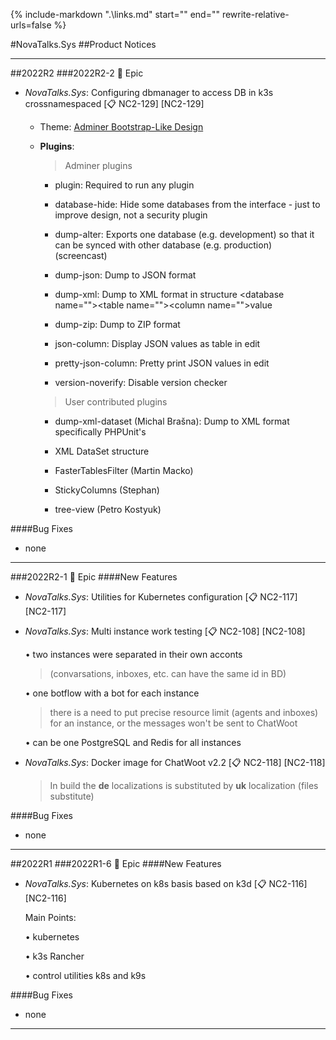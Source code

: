 {%
   include-markdown ".\links.md"
   start="<!--tasklink-start-->"
   end="<!--tasklink-end-->"
   rewrite-relative-urls=false
%}

#NovaTalks.Sys
##Product Notices
***
##2022R2
###2022R2-2 :briefcase: Epic
- *NovaTalks.Sys*: Configuring dbmanager to access DB in k3s crossnamespaced [:clipboard: NC2-129] [NC2-129]

	- Theme: [Adminer Bootstrap-Like Design](https://github.com/natanfelles/adminer-bootstrap-like)

	- **Plugins**:
	
		> Adminer plugins
	
		- plugin: Required to run any plugin
		
		- database-hide: Hide some databases from the interface - just to improve design, not a security plugin

		- dump-alter: Exports one database (e.g. development) so that it can be synced with other database (e.g. production) (screencast)

		- dump-json: Dump to JSON format

		- dump-xml: Dump to XML format in structure \<database name=""\>\<table name=""\>\<column name=""\>value

		- dump-zip: Dump to ZIP format

		- json-column: Display JSON values as table in edit

		- pretty-json-column: Pretty print JSON values in edit
		
		- version-noverify: Disable version checker

		> User contributed plugins
		
		- dump-xml-dataset (Michal Brašna): Dump to XML format specifically PHPUnit's
		
		- XML DataSet structure
		
		- FasterTablesFilter (Martin Macko)
		
		- StickyColumns (Stephan)
		
		- tree-view (Petro Kostyuk)

####Bug Fixes
- none
***

###2022R2-1 :briefcase: Epic
####New Features
- *NovaTalks.Sys*: Utilities for Kubernetes configuration [:clipboard: NC2-117] [NC2-117]

- *NovaTalks.Sys*: Multi instance work testing [:clipboard: NC2-108] [NC2-108]

	• two instances were separated in their own acconts
	
	> (convarsations, inboxes, etc. can have the same id in BD)

	• one botflow with a bot for each instance

	> there is a need to put precise resource limit (agents and inboxes) for an instance, or the messages won't be sent to ChatWoot

	• can be one PostgreSQL and Redis for all instances 

- *NovaTalks.Sys*: Docker image for ChatWoot v2.2 [:clipboard: NC2-118] [NC2-118]

	> In build the **de** localizations is substituted by **uk** localization (files substitute)

####Bug Fixes
- none
***

##2022R1
###2022R1-6 :briefcase: Epic
####New Features
- *NovaTalks.Sys*: Kubernetes on k8s basis based on k3d [:clipboard: NC2-116] [NC2-116]

	Main Points:

	• kubernetes

	• k3s Rancher

	• control utilities k8s and k9s

####Bug Fixes
- none
***